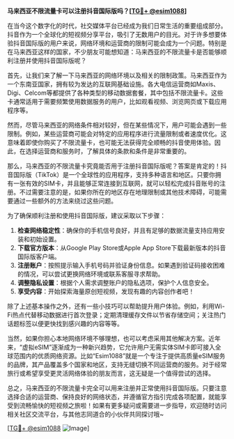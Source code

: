 **马来西亚不限流量卡可以注册抖音国际版吗？[[TG💪+ @esim1088](https://t.me/s/esim1088)]**

在当今这个数字化的时代，社交媒体平台已经成为我们日常生活的重要组成部分。抖音作为一个全球化的短视频分享平台，吸引了无数用户的目光。对于许多想要体验抖音国际版的用户来说，网络环境和运营商的限制可能会成为一个问题。特别是在马来西亚这样的国家，不少朋友可能想知道：马来西亚的不限流量卡是否能够顺利注册并使用抖音国际版呢？

首先，让我们来了解一下马来西亚的网络环境以及相关的限制政策。马来西亚作为一个东南亚国家，拥有较为发达的互联网基础设施。各大电信运营商如Maxis、Digi、Celcom等都提供了各种类型的移动数据套餐，其中包括不限流量卡。这些卡通常适用于需要频繁使用数据服务的用户，比如观看视频、浏览网页或下载应用程序等。

然而，尽管马来西亚的网络条件相对较好，但在某些情况下，用户可能会遇到一些限制。例如，某些运营商可能会对特定的应用程序进行流量限制或者速度优化。这意味着即使你购买了不限流量卡，也可能无法获得完全顺畅的抖音使用体验。因此，在选择运营商和服务时，了解具体的条款和条件是非常重要的。

那么，马来西亚的不限流量卡究竟能否用于注册抖音国际版呢？答案是肯定的！抖音国际版（TikTok）是一个全球性的应用程序，支持多种语言和地区。只要你拥有一张有效的SIM卡，并且能够正常连接到互联网，就可以轻松完成抖音账号的注册。不过需要注意的是，如果你所在的地区存在地理限制或其他技术障碍，可能需要通过一些额外的方法来绕过这些问题。

为了确保顺利注册和使用抖音国际版，建议采取以下步骤：

1. **检查网络稳定性**：确保你的手机信号良好，并且有足够的数据流量支持应用安装和初始设置。
2. **下载官方版本**：从Google Play Store或Apple App Store下载最新版本的抖音国际版客户端。
3. **注册账户**：按照提示输入手机号码并验证身份信息。如果遇到验证码接收困难的情况，可以尝试更换网络环境或联系客服寻求帮助。
4. **调整隐私设置**：根据个人需求调整账户的隐私选项，保护个人信息安全。
5. **享受内容**：开始探索海量原创短视频，发现有趣的内容创作者吧！

除了上述基本操作之外，还有一些小技巧可以帮助提升用户体验。例如，利用Wi-Fi热点代替移动数据进行首次登录；定期清理缓存文件以节省存储空间；关注热门话题标签以便更快找到感兴趣的内容等等。

当然，如果你担心本地网络环境不够理想，也可以考虑采用其他解决方案。近年来，“虚拟eSIM”逐渐成为一种新兴趋势，它允许用户无需实体SIM卡即可接入全球范围内的优质网络资源。比如“Esim1088”就是一个专注于提供高质量eSIM服务的品牌，其产品覆盖多个国家和地区，支持无缝切换不同运营商的服务。对于经常旅行或希望享受更灵活网络体验的朋友而言，这无疑是一个值得尝试的选择。

总之，马来西亚的不限流量卡完全可以用来注册并正常使用抖音国际版。只要注意选择合适的运营商、保持良好的网络状态，并遵循官方指引完成各项配置，就能享受到流畅愉快的短视频之旅啦！如果有更多疑问或需要进一步指导，欢迎随时访问相关社区交流平台，与其他志同道合的小伙伴共同探讨哦~

[[TG💪+ @esim1088](https://t.me/s/esim1088) ![Image](https://i.postimg.cc/4NQfJmqS/Snipaste-2025-05-13-00-14-12.png)]